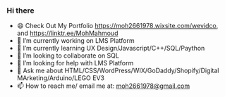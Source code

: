 ### Hi there 
- 😄 Check Out My Portfolio https://moh2661978.wixsite.com/wevidco, and https://linktr.ee/MohMahmoud
- 🔭 I’m currently working on LMS Platform
- 🌱 I’m currently learning UX Design/Javascript/C++/SQL/Paython
- 👯 I’m looking to collaborate on SQL
- 🤔 I’m looking for help with LMS Platform
- 💬 Ask me about HTML/CSS/WordPress/WIX/GoDaddy/Shopify/Digital MArketing/Arduino/LEGO EV3
- 📫 How to reach me/ email me at: moh2661978@gmail.com

<!--
**moh2661978/moh2661978** is a ✨ _special_ ✨ repository because its `README.md` (this file) appears on your GitHub profile.

Here are some ideas to get you started:

- 🔭 I’m currently working on ...
- 🌱 I’m currently learning ...
- 👯 I’m looking to collaborate on ...
- 🤔 I’m looking for help with ...
- 💬 Ask me about ...
- 📫 How to reach me: ...
- 😄 Pronouns: ...
- ⚡ Fun fact: ...
-->
